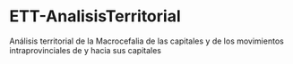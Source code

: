 # ETT-AnalisisTerritorial
Análisis territorial de la Macrocefalia de las capitales y de los movimientos intraprovinciales de y hacia sus capitales
